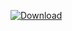 [ ![Download](https://api.bintray.net/packages/oferh/smoke/smoke/images/download.svg) ](https://bintray.net/oferh/smoke/smoke/_latestVersion)
